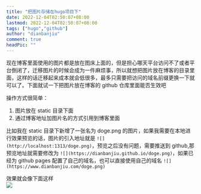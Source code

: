 ```yaml
---
title: "把图片存储在hugo项目下"
date: 2022-12-04T02:50:07+08:00
lastmod: 2022-12-04T02:50:07+08:00
tags: ["hugo","github"]
author: "dianbanjiu"
comment: true
headPic: ""
---
```


现在博客里面使用的图片都是放在图床上面的，但是担心哪天平台访问不了或者平台倒闭了，迁移图片的时候会成为一件麻烦事，所以就想把图片放在博客的目录里面，这样的话迁移起来成本就会低很多，最多只需要把访问的域名前缀更换一下就可以了。下面就试一下把图片放在博客的 github 仓库里面能否生效吧  

操作方式很简单：  
1. 图片放在 static 目录下面
2. 通过博客地址加图片名的方式引用到博客里面

比如我在 static 目录下新增了一张名为 doge.png 的图片，如果我需要在本地进行效果预览的话，图片的引入地址就是 `![](http://localhost:1313/doge.png)`，预览之后没有问题，需要推送到 github,那预览地址就需要修改为 `![](https://dianbanjiu.github.io/doge.png)`，如果已经为 github pages 配置了自己的域名，也可以直接使用自己的域名 `![](https://www.dianbanjiu.com/doge.png)`  

效果就会像下面这样  
![](https://www.dianbanjiu.com/doge.png)